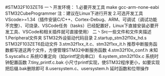 #STM32F103ZET6
一丶开发环境：
1.必要开发工具
	make
	gcc-arm-none-eabi
	STM32CubeProgrammer
注：建议在Linux下进行开发
2.可选开发工具
	VScode>=1.34（插件安装C/C++、Cortex-Debug、ARM、可调试（调试功能不完整）、可烧录、VSCode任务（tasks）已经配置好，Linux下直接安装必要开发工具、VSCode和相关插件就可直接使用）
二丶Src一些文件和文件夹描述
1.Peripheral文件夹
	STM32外设驱动代码目录
2.startup_stm32f10x_hd.s
	STM32F103ZET6启动文件
3.stm32f1xx_it.c、stm32f1xx_it.h
	推荐中断服务函数都写道这两个文件，方便管理STM32中断服务函数
4.stm32f10x_conf.h
	未知
5.syscalls.c
	系统IO重定向（如printf定向串口）
6.system_stm32f10x.c
	系统时钟配置函数
7.tiny_printf.c.bak
	小尺寸printf实现，使STM32程序更小，如要实现把后缀.bak删除即可
8.usersystem.c、usersystem.h
	延时函数和位带操作
